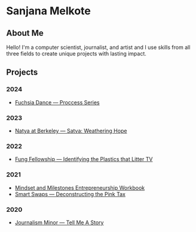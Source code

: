 # Sanjana Melkote

## About Me
Hello! I'm a computer scientist, journalist, and artist and I use skills from all three fields to create unique projects with lasting impact.

## Projects
### 2024
- [Fuchsia Dance — Proccess Series](youtube.com/fuchsiadance)

### 2023
- [Natya at Berkeley — Satva: Weathering Hope](https://youtu.be/tLSSPfiQ_8c?si=Uw8-II-5M1m4-476)

### 2022
- [Fung Fellowship — Identifying the Plastics that Litter TV](https://docs.google.com/document/d/1RzhRPjb6v4aKmWBEat6k1alAiK5qHVXXbMCZa3kDvjY/edit)

### 2021
- [Mindset and Milestones Entrepreneurship Workbook](https://docs.google.com/presentation/d/1paDahp3PhhElbYN_js7FsrfQi6ZPLXiZT4oJXSFVcDo/edit#slide=id.gbf60aa5457_0_22)
- [Smart Swaps — Deconstructing the Pink Tax](https://www.figma.com/proto/hD86uVpOUWAAZ22bizmVjg/Pink-Tax-(Swaps)?node-id=589-447)

### 2020
- [Journalism Minor — Tell Me A Story](https://sanjanamelkote.github.io/tell-me-a-story/)


